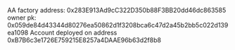 AA factory address: 0x283E913Ad9cC322D350b88F3BB20dd46dc863585
owner pk: 0x059de84d43344d80276ea50862d1f3208bca6c47d2a45b2bb5c022d139ea1098
Account deployed on address 0xB7B6c3e1726E759215E8257a4DAAE96b63d2f8b8
